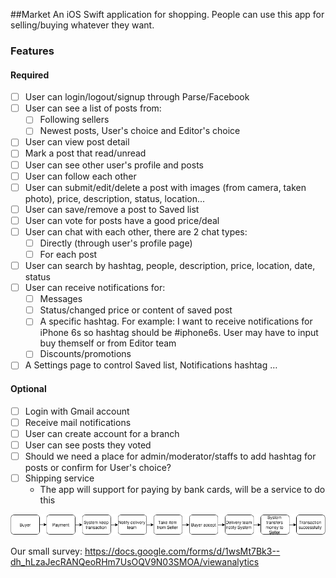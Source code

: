 ##Market
An iOS Swift application for shopping. People can use this app for selling/buying whatever they want.

### Features

#### Required
- [ ] User can login/logout/signup through Parse/Facebook
- [ ] User can see a list of posts from:
    - [ ] Following sellers
    - [ ] Newest posts, User's choice and Editor's choice
- [ ] User can view post detail
- [ ] Mark a post that read/unread
- [ ] User can see other user's profile and posts
- [ ] User can follow each other
- [ ] User can submit/edit/delete a post with images (from camera, taken photo), price, description, status, location...
- [ ] User can save/remove a post to Saved list
- [ ] User can vote for posts have a good price/deal
- [ ] User can chat with each other, there are 2 chat types:
    - [ ] Directly (through user's profile page)
    - [ ] For each post
- [ ] User can search by hashtag, people, description, price, location, date, status
- [ ] User can receive notifications for:
    - [ ] Messages
    - [ ] Status/changed price or content of saved post
    - [ ] A specific hashtag.
            For example: I want to receive notifications for iPhone 6s so hashtag should be #iphone6s. User may have to input buy themself or from Editor team
    - [ ] Discounts/promotions
- [ ] A Settings page to control Saved list, Notifications hashtag …
    
#### Optional
- [ ] Login with Gmail account
- [ ] Receive mail notifications
- [ ] User can create account for a branch
- [ ] User can see posts they voted
- [ ] Should we need a place for admin/moderator/staffs to add hashtag for posts or confirm for User's choice?
- [ ] Shipping service
    - The app will support for paying by bank cards, will be a service to do this
    
![alt text](ShippingService.png "Shipping service")

Our small survey:
https://docs.google.com/forms/d/1wsMt7Bk3--dh_hLzaJecRANQeoRHm7UsOQV9N03SMOA/viewanalytics